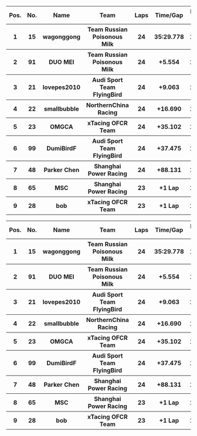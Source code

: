 <table style="width:100%">
	<tr>
		<th>Pos.</th>
		<th>No.</th>
		<th>Name</th>
		<th>Team</th>
		<th>Laps</th>
		<th>Time/Gap</th>
		<th>Personal Best</th>
		<th>Position Diff</th>
	</tr>
	<tr>
		<th>1</th>
		<th>15</th>
		<th>wagonggong</th>
		<th>Team Russian Poisonous Milk</th>
		<th>24</th>
		<th>35:29.778</th>
		<th>1:27.042</th>
		<th>0</th>
	</tr>
	<tr>
		<th>2</th>
		<th>91</th>
		<th>DUO MEI</th>
		<th>Team Russian Poisonous Milk</th>
		<th>24</th>
		<th>+5.554</th>
		<th>1:26.683</th>
		<th>+1</th>
	</tr>
	<tr>
		<th>3</th>
		<th>21</th>
		<th>lovepes2010</th>
		<th>Audi Sport Team FlyingBird</th>
		<th>24</th>
		<th>+9.063</th>
		<th>1:26.553</th>
		<th>-1</th>
	</tr>
	<tr>
		<th>4</th>
		<th>22</th>
		<th>smallbubble</th>
		<th>NorthernChina Racing</th>
		<th>24</th>
		<th>+16.690</th>
		<th>1:27.154</th>
		<th>+1</th>
	</tr>
	<tr>
		<th>5</th>
		<th>23</th>
		<th>OMGCA</th>
		<th>xTacing OFCR Team</th>
		<th>24</th>
		<th>+35.102</th>
		<th>1:27.004</th>
		<th>-1</th>
	</tr>
	<tr>
		<th>6</th>
		<th>99</th>
		<th>DumiBirdF</th>
		<th>Audi Sport Team FlyingBird</th>
		<th>24</th>
		<th>+37.475</th>
		<th>1:27.661</th>
		<th>0</th>
	</tr>
	<tr>
		<th>7</th>
		<th>48</th>
		<th>Parker Chen</th>
		<th>Shanghai Power Racing</th>
		<th>24</th>
		<th>+88.131</th>
		<th>1:29.223</th>
		<th>+2</th>
	</tr>
	<tr>
		<th>8</th>
		<th>65</th>
		<th>MSC</th>
		<th>Shanghai Power Racing</th>
		<th>23</th>
		<th>+1 Lap</th>
		<th>1:28.566</th>
		<th>0</th>
	</tr>
	<tr>
		<th>9</th>
		<th>28</th>
		<th>bob</th>
		<th>xTacing OFCR Team</th>
		<th>23</th>
		<th>+1 Lap</th>
		<th>1:29.994</th>
		<th>-2</th>
	</tr>
</table><table style="width:100%">
	<tr>
		<th>Pos.</th>
		<th>No.</th>
		<th>Name</th>
		<th>Team</th>
		<th>Laps</th>
		<th>Time/Gap</th>
		<th>Personal Best</th>
		<th>Position Diff</th>
	</tr>
	<tr>
		<th>1</th>
		<th>15</th>
		<th>wagonggong</th>
		<th>Team Russian Poisonous Milk</th>
		<th>24</th>
		<th>35:29.778</th>
		<th>1:27.042</th>
		<th>0</th>
	</tr>
	<tr>
		<th>2</th>
		<th>91</th>
		<th>DUO MEI</th>
		<th>Team Russian Poisonous Milk</th>
		<th>24</th>
		<th>+5.554</th>
		<th>1:26.683</th>
		<th>+1</th>
	</tr>
	<tr>
		<th>3</th>
		<th>21</th>
		<th>lovepes2010</th>
		<th>Audi Sport Team FlyingBird</th>
		<th>24</th>
		<th>+9.063</th>
		<th>1:26.553</th>
		<th>-1</th>
	</tr>
	<tr>
		<th>4</th>
		<th>22</th>
		<th>smallbubble</th>
		<th>NorthernChina Racing</th>
		<th>24</th>
		<th>+16.690</th>
		<th>1:27.154</th>
		<th>+1</th>
	</tr>
	<tr>
		<th>5</th>
		<th>23</th>
		<th>OMGCA</th>
		<th>xTacing OFCR Team</th>
		<th>24</th>
		<th>+35.102</th>
		<th>1:27.004</th>
		<th>-1</th>
	</tr>
	<tr>
		<th>6</th>
		<th>99</th>
		<th>DumiBirdF</th>
		<th>Audi Sport Team FlyingBird</th>
		<th>24</th>
		<th>+37.475</th>
		<th>1:27.661</th>
		<th>0</th>
	</tr>
	<tr>
		<th>7</th>
		<th>48</th>
		<th>Parker Chen</th>
		<th>Shanghai Power Racing</th>
		<th>24</th>
		<th>+88.131</th>
		<th>1:29.223</th>
		<th>+2</th>
	</tr>
	<tr>
		<th>8</th>
		<th>65</th>
		<th>MSC</th>
		<th>Shanghai Power Racing</th>
		<th>23</th>
		<th>+1 Lap</th>
		<th>1:28.566</th>
		<th>0</th>
	</tr>
	<tr>
		<th>9</th>
		<th>28</th>
		<th>bob</th>
		<th>xTacing OFCR Team</th>
		<th>23</th>
		<th>+1 Lap</th>
		<th>1:29.994</th>
		<th>-2</th>
	</tr>
</table>